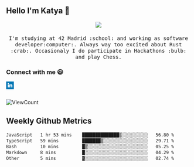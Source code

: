 
## Hello I'm Katya :wave:

<p align="center">
  <img src="https://raw.githubusercontent.com/coderjojo/coderjojo/master/img/github.gif" width=100>
  <br><br>
  <samp>
    I'm studying at 42 Madrid :school: </a> and working as software developer:computer:. Always way too excited about Rust :crab:. Occasionaly I do participate in Hackathons :bulb: and play Chess.
  </samp>
</p>

### Connect with me :smiley:
<a href="https://www.linkedin.com/in/ekaterina-prusakova-b209b494/">
  <img align="left" alt="Katya Prusakova" width="21px" src="https://raw.githubusercontent.com/edent/SuperTinyIcons/099dc12b59179d07d534069bc8551718f786d91a/images/svg/linkedin.svg" />
</a>
<br/><br/>


<!--  ![visitors](https://visitor-badge.glitch.me/badge?page_id=KatyaPrusakova/KatyaPrusakova) -->

![ViewCount](https://views.whatilearened.today/views/github/KatyaPrusakova/views.svg)

## Weekly Github Metrics

<!--START_SECTION:waka-->

```text
JavaScript   1 hr 53 mins    ██████████████▒░░░░░░░░░░   56.80 %
TypeScript   59 mins         ███████▒░░░░░░░░░░░░░░░░░   29.71 %
Bash         10 mins         █▒░░░░░░░░░░░░░░░░░░░░░░░   05.25 %
Markdown     8 mins          █░░░░░░░░░░░░░░░░░░░░░░░░   04.29 %
Other        5 mins          ▓░░░░░░░░░░░░░░░░░░░░░░░░   02.74 %
```

<!--END_SECTION:waka-->